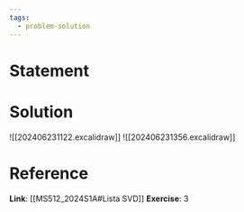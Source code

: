 ```yaml
---
tags:
  - problem-solution
---
```

# Statement 


# Solution
![[202406231122.excalidraw]]
![[202406231356.excalidraw]]
# Reference
**Link**: [[MS512_2024S1A#Lista SVD]]
**Exercise**: 3
